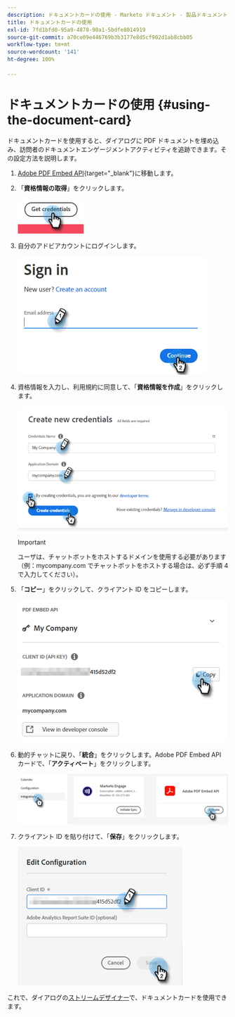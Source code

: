 ```yaml
---
description: ドキュメントカードの使用 - Marketo ドキュメント - 製品ドキュメント
title: ドキュメントカードの使用
exl-id: 7fd1bfd0-95a9-4878-90a1-5bdfe8014919
source-git-commit: a70ce09e446769b3b3177e8d5cf902d1ab8cbb05
workflow-type: tm+mt
source-wordcount: '141'
ht-degree: 100%

---
```


# ドキュメントカードの使用 {#using-the-document-card}

ドキュメントカードを使用すると、ダイアログに PDF ドキュメントを埋め込み、訪問者のドキュメントエンゲージメントアクティビティを追跡できます。その設定方法を説明します。

1. [Adobe PDF Embed API](https://udp.adobe.io/document-services/apis/pdf-embed/){target=&quot;_blank&quot;}に移動します。

1. 「**資格情報の取得**」をクリックします。

   ![](assets/using-the-document-card-1.png)

1. 自分のアドビアカウントにログインします。

   ![](assets/using-the-document-card-2.png)

1. 資格情報を入力し、利用規約に同意して、「**資格情報を作成**」をクリックします。

   ![](assets/using-the-document-card-3.png)

   >[!IMPORTANT]
   >
   >ユーザは、チャットボットをホストするドメインを使用する必要があります（例：mycompany.com でチャットボットをホストする場合は、必ず手順 4 で入力してください）。

1. 「**コピー**」をクリックして、クライアント ID をコピーします。

   ![](assets/using-the-document-card-4.png)

1. 動的チャットに戻り、「**統合**」をクリックします。Adobe PDF Embed API カードで、「**アクティベート**」をクリックします。

   ![](assets/using-the-document-card-5.png)

1. クライアント ID を貼り付けて、「**保存**」をクリックします。

   ![](assets/using-the-document-card-6.png)

これで、ダイアログの[ストリームデザイナー](/help/marketo/product-docs/demand-generation/dynamic-chat/dialogues/stream-designer.md)で、ドキュメントカードを使用できます。
